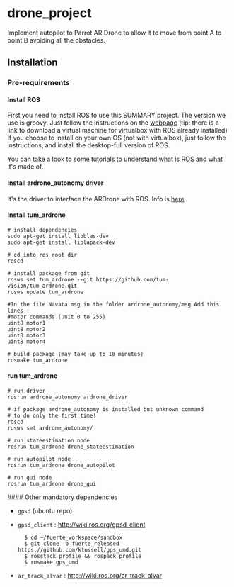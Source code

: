 drone\_project
=============

Implement autopilot to Parrot AR.Drone to allow it to move from point A to point B avoiding all the obstacles.

Installation
-----------
### Pre-requirements
#### Install ROS
First you need to install ROS to use this SUMMARY
project.
The version we use is groovy. Just follow the instructions on the [webpage](http://wiki.ros.org/groovy/Installation) (tip: there is a link to download a virtual machine for virtualbox with ROS already installed)
If you choose to install on your own OS (not with virtualbox), just follow the instructions, and install the desktop-full version of ROS.

You can take a look to some [tutorials](http://wiki.ros.org/ROS/Tutorials) to understand what is ROS and what it's made of.

#### Install ardrone\_autonomy driver
It's the driver to interface the ARDrone with ROS.
Info is [here](https://github.com/AutonomyLab/ardrone_autonomy#ardrone_autonomy--a-ros-driver-for-ardrone-10--20)

#### Install tum_ardrone


	# install dependencies
	sudo apt-get install libblas-dev
	sudo apt-get install liblapack-dev

	# cd into ros root dir
	roscd

	# install package from git
	rosws set tum_ardrone --git https://github.com/tum-vision/tum_ardrone.git
	rosws update tum_ardrone
	
	#In the file Navata.msg in the folder ardrone_autonomy/msg Add this lines : 
	#motor commands (unit 0 to 255)
	uint8 motor1
	uint8 motor2
	uint8 motor3
	uint8 motor4

	# build package (may take up to 10 minutes)
	rosmake tum_ardrone


#### run tum_ardrone


	# run driver
	rosrun ardrone_autonomy ardrone_driver
  
	# if package ardrone_autonomy is installed but unknown command
	# to do only the first time!
	roscd
	rosws set ardrone_autonomy/
	
	# run stateestimation node
	rosrun tum_ardrone drone_stateestimation
  
	# run autopilot node
	rosrun tum_ardrone drone_autopilot
  
	# run gui node
	rosrun tum_ardrone drone_gui



#### Other mandatory dependencies

- `gpsd` (ubuntu repo)
- `gpsd_client` : http://wiki.ros.org/gpsd_client

		$ cd ~/fuerte_workspace/sandbox
		$ git clone -b fuerte_released https://github.com/ktossell/gps_umd.git
		$ rosstack profile && rospack profile
		$ rosmake gps_umd

- `ar_track_alvar` : http://wiki.ros.org/ar_track_alvar
